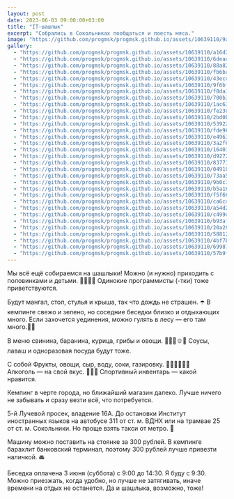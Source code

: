 ```yaml
---
layout: post
date: 2023-06-03 09:00:00+03:00
title: "IT-шашлык"
excerpt: "Собрались в Сокольниках пообщаться и поесть мяса."
image: "https://github.com/progmsk/progmsk.github.io/assets/10639110/9a65da9e-83c4-4a37-8d70-617e82d9e00b"
gallery:
  - "https://github.com/progmsk/progmsk.github.io/assets/10639110/a16d218c-98a3-40bf-9f8d-cc49841fbb48"
  - "https://github.com/progmsk/progmsk.github.io/assets/10639110/6deadf86-fd75-40ee-902b-75a88dc23f06"
  - "https://github.com/progmsk/progmsk.github.io/assets/10639110/88a82f86-a59c-403a-8d9c-9db1799805fe"
  - "https://github.com/progmsk/progmsk.github.io/assets/10639110/fb6ba3e8-4015-41ac-87fb-3c01143e47f7"
  - "https://github.com/progmsk/progmsk.github.io/assets/10639110/43ecdd5a-aa52-4dfe-b39e-a4ff699bdf0c"
  - "https://github.com/progmsk/progmsk.github.io/assets/10639110/9f6bf1a0-c495-411d-9f27-4a7228404a7b"
  - "https://github.com/progmsk/progmsk.github.io/assets/10639110/f8da117c-ec2e-48e8-942e-da37b2b9c396"
  - "https://github.com/progmsk/progmsk.github.io/assets/10639110/700b36bb-3fe6-4fcf-8f70-a2007031865b"
  - "https://github.com/progmsk/progmsk.github.io/assets/10639110/1ac63e90-210f-4d10-8cb0-5a1e01338a1b"
  - "https://github.com/progmsk/progmsk.github.io/assets/10639110/fe23d20a-03f1-4c6b-a6dc-7c293edfe46d"
  - "https://github.com/progmsk/progmsk.github.io/assets/10639110/2bd0bf4b-5040-4846-827d-74e437e3a9b1"
  - "https://github.com/progmsk/progmsk.github.io/assets/10639110/53922f56-7ee8-4aba-9b14-a9215b975fdc"
  - "https://github.com/progmsk/progmsk.github.io/assets/10639110/fde96be2-b853-4b47-8080-734995b0dacf"
  - "https://github.com/progmsk/progmsk.github.io/assets/10639110/e4963fbd-3bc8-4360-a99f-cebd289dec20"
  - "https://github.com/progmsk/progmsk.github.io/assets/10639110/3a2f6305-1a2c-43e8-b06d-03a7d162e2a8"
  - "https://github.com/progmsk/progmsk.github.io/assets/10639110/16401841-62a1-4032-bf6f-ae5ba333a2aa"
  - "https://github.com/progmsk/progmsk.github.io/assets/10639110/d9272ab6-2062-405d-93ec-7c54ec05b8cd"
  - "https://github.com/progmsk/progmsk.github.io/assets/10639110/83773ef0-4793-47f3-9456-6a823872c802"
  - "https://github.com/progmsk/progmsk.github.io/assets/10639110/04910556-5bd8-4ca4-8730-635503d6165d"
  - "https://github.com/progmsk/progmsk.github.io/assets/10639110/73aa5b49-9d34-4435-8e55-94abb11f2cdb"
  - "https://github.com/progmsk/progmsk.github.io/assets/10639110/9b0c3c8a-a651-4d55-a835-3e6a46b98594"
  - "https://github.com/progmsk/progmsk.github.io/assets/10639110/b5a166ac-b5a0-4016-b6e1-93ed147d5ecc"
  - "https://github.com/progmsk/progmsk.github.io/assets/10639110/f5f66e87-1d90-4d93-8ce3-63f1997f8614"
  - "https://github.com/progmsk/progmsk.github.io/assets/10639110/ca6cd63f-4116-43dd-b072-ebb5145a120e"
  - "https://github.com/progmsk/progmsk.github.io/assets/10639110/a54d2396-5c03-45c2-a6ef-18c1d5d2613d"
  - "https://github.com/progmsk/progmsk.github.io/assets/10639110/c499dfe9-4e11-44ce-b00c-e8b5a0fa8caf"
  - "https://github.com/progmsk/progmsk.github.io/assets/10639110/b93af9a1-28cd-4c58-a583-ec3ef4aaeb3d"
  - "https://github.com/progmsk/progmsk.github.io/assets/10639110/20a2877a-d828-42ea-b707-259b265765c9"
  - "https://github.com/progmsk/progmsk.github.io/assets/10639110/58812cf3-d3c3-4de3-88d0-58275b8b9e05"
  - "https://github.com/progmsk/progmsk.github.io/assets/10639110/4bf7bdfe-ffa2-424f-a20f-edf18a8e8d07"
  - "https://github.com/progmsk/progmsk.github.io/assets/10639110/69987a9d-961d-4300-8999-d688803c3174"
  - "https://github.com/progmsk/progmsk.github.io/assets/10639110/57b9f928-5770-437b-8415-aac69a7334de"
---
```


Мы всё ещё собираемся на шашлыки! Можно (и нужно) приходить с половинками и детьми. 👨‍👩‍👧‍👦 Одинокие программисты (-тки) тоже приветствуются.

Будут мангал, стол, стулья и крыша, так что дождь не страшен. ☂️
В кемпинге свежо и зелено, но соседние беседки близко и отдыхающих много. Если захочется уединения, можно гулять в лесу — его там много.🌲🌳

В меню свинина, баранина, курица, грибы и овощи. 🥩🍖🍗🫑🍆 Соусы, лаваш и одноразовая посуда будут тоже.

С собой
Фрукты, овощи, сыр, воду, соки, газировку. 🍎🍐🍊🍇🧃🥤
Алкоголь — на свой вкус. 🥃🍺🍷
Спортивный инвентарь — какой нравится.

Кемпинг в черте города, но ближайший магазин далеко. Лучше ничего не забывать и сразу везти всё, что потребуется.

5-й Лучевой просек, владение 16А. До остановки Институт иностранных языков на автобусе 311 от ст. м. ВДНХ или на трамвае 25 от ст. м. Сокольники. Но проще взять такси от метро. 🚖

Машину можно поставить на стоянке за 300 рублей. В кемпинге барахлит банковский терминал, поэтому 300 рублей лучше привезти наличкой. 🚘

Беседка оплачена 3 июня (суббота) с 9:00 до 14:30. Я буду с 9:30. Можно приезжать, когда удобно, но лучше не затягивать, иначе времени на отдых не останется. Да и шашлыка, возможно, тоже!
